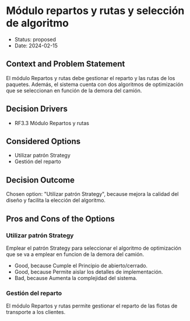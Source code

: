 # Módulo repartos y rutas y selección de algoritmo

* Status: proposed
* Date: 2024-02-15

## Context and Problem Statement

El módulo Repartos y rutas debe gestionar el reparto y las rutas de los paquetes. Además, el sistema cuenta con dos algoritmos de optimización que se seleccionan en función de la demora del camión.

## Decision Drivers

* RF3.3 Módulo Repartos y rutas

## Considered Options

* Utilizar patrón Strategy
* Gestión del reparto

## Decision Outcome

Chosen option: "Utilizar patrón Strategy", because mejora la calidad del diseño y facilita la elección del algoritmo.

## Pros and Cons of the Options

### Utilizar patrón Strategy

Emplear el patrón Strategy para seleccionar el algoritmo de optimización que se va a emplear en funcion de la demora del camión.

* Good, because Cumple el Principio de abierto/cerrado.
* Good, because Permite aislar los detalles de implementación.
* Bad, because Aumenta la complejidad del sistema.

### Gestión del reparto

El módulo Repartos y rutas permite gestionar el reparto de las flotas de transporte a los clientes.
